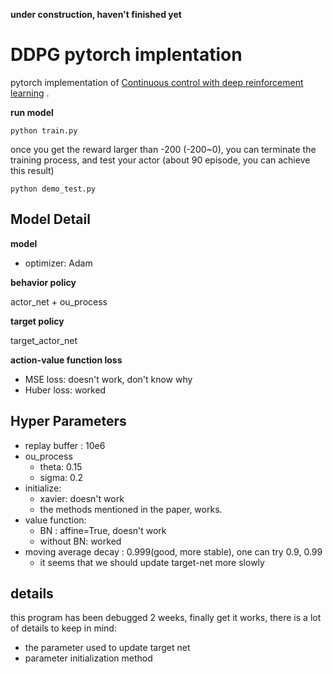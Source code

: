 
**under construction, haven't finished yet**

# DDPG pytorch implentation

pytorch implementation of [Continuous control with deep reinforcement learning](https://arxiv.org/pdf/1509.02971.pdf) .

**run model**

```shell
python train.py
```

once you get the reward larger than -200 (-200~0), you can terminate the training process, and test your actor
(about 90 episode, you can achieve this result)
```shell
python demo_test.py
```

## Model Detail

**model**


* optimizer: Adam

**behavior policy**

actor_net + ou_process

**target policy**

target_actor_net

**action-value function loss**

* MSE loss: doesn't work, don't know why
* Huber loss: worked


## Hyper Parameters

* replay buffer : 10e6
* ou_process
    * theta: 0.15
    * sigma: 0.2
* initialize:
    * xavier: doesn't work
    * the methods mentioned in the paper, works.
* value function:
    * BN : affine=True, doesn't work
    * without BN: worked
* moving average decay : 0.999(good, more stable), one can try 0.9, 0.99
    * it seems that we should update target-net more slowly

## details
this program has been debugged 2 weeks, finally get it works, there is a lot of details to keep in mind:

* the parameter used to update target net
* parameter initialization method

